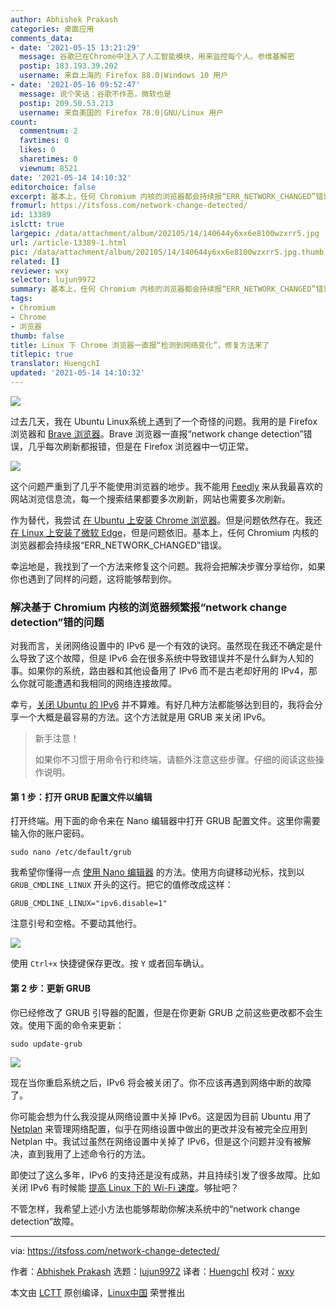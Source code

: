 ```yaml
---
author: Abhishek Prakash
categories: 桌面应用
comments_data:
- date: '2021-05-15 13:21:29'
  message: 谷歌已在Chrome中注入了人工智能模块，用来监控每个人。参维基解密
  postip: 183.193.39.202
  username: 来自上海的 Firefox 88.0|Windows 10 用户
- date: '2021-05-16 09:52:47'
  message: 说个笑话：谷歌不作恶，微软也是
  postip: 209.50.53.213
  username: 来自美国的 Firefox 78.0|GNU/Linux 用户
count:
  commentnum: 2
  favtimes: 0
  likes: 0
  sharetimes: 0
  viewnum: 8521
date: '2021-05-14 14:10:32'
editorchoice: false
excerpt: 基本上，任何 Chromium 内核的浏览器都会持续报“ERR_NETWORK_CHANGED”错误。
fromurl: https://itsfoss.com/network-change-detected/
id: 13389
islctt: true
largepic: /data/attachment/album/202105/14/140644y6xx6e8100wzxrr5.jpg
url: /article-13389-1.html
pic: /data/attachment/album/202105/14/140644y6xx6e8100wzxrr5.jpg.thumb.jpg
related: []
reviewer: wxy
selector: lujun9972
summary: 基本上，任何 Chromium 内核的浏览器都会持续报“ERR_NETWORK_CHANGED”错误。
tags:
- Chromium
- Chrome
- 浏览器
thumb: false
title: Linux 下 Chrome 浏览器一直报“检测到网络变化”，修复方法来了
titlepic: true
translator: HuengchI
updated: '2021-05-14 14:10:32'
---
```


![](/data/attachment/album/202105/14/140644y6xx6e8100wzxrr5.jpg)


过去几天，我在 Ubuntu Linux系统上遇到了一个奇怪的问题。我用的是 Firefox 浏览器和 [Brave 浏览器](https://itsfoss.com/brave-web-browser/)。Brave 浏览器一直报“network change detection”错误，几乎每次刷新都报错，但是在 Firefox 浏览器中一切正常。


![](/data/attachment/album/202105/14/141032n6ddr2bpv7cnd6dd.png)


这个问题严重到了几乎不能使用浏览器的地步。我不能用 [Feedly](https://feedly.com/) 来从我最喜欢的网站浏览信息流，每一个搜索结果都要多次刷新，网站也需要多次刷新。


作为替代，我尝试 [在 Ubuntu 上安装 Chrome 浏览器](https://itsfoss.com/install-chrome-ubuntu/)。但是问题依然存在。我还 [在 Linux 上安装了微软 Edge](https://itsfoss.com/microsoft-edge-linux/)，但是问题依旧。基本上，任何 Chromium 内核的浏览器都会持续报“ERR\_NETWORK\_CHANGED”错误。


幸运地是，我找到了一个方法来修复这个问题。我将会把解决步骤分享给你，如果你也遇到了同样的问题，这将能够帮到你。


### 解决基于 Chromium 内核的浏览器频繁报“network change detection”错的问题


对我而言，关闭网络设置中的 IPv6 是一个有效的诀窍。虽然现在我还不确定是什么导致了这个故障，但是 IPv6 会在很多系统中导致错误并不是什么鲜为人知的事。如果你的系统，路由器和其他设备用了 IPv6 而不是古老却好用的 IPv4，那么你就可能遭遇和我相同的网络连接故障。


幸亏，[关闭 Ubuntu 的 IPv6](https://itsfoss.com/disable-ipv6-ubuntu-linux/) 并不算难。有好几种方法都能够达到目的，我将会分享一个大概是最容易的方法。这个方法就是用 GRUB 来关闭 IPv6。



> 
> 新手注意！
> 
> 
> 如果你不习惯于用命令行和终端，请额外注意这些步骤。仔细的阅读这些操作说明。
> 
> 
> 


#### 第 1 步：打开 GRUB 配置文件以编辑


打开终端。用下面的命令来在 Nano 编辑器中打开 GRUB 配置文件。这里你需要输入你的账户密码。



```
sudo nano /etc/default/grub

```

我希望你懂得一点 [使用 Nano 编辑器](https://itsfoss.com/nano-editor-guide/) 的方法。使用方向键移动光标，找到以`GRUB_CMDLINE_LINUX` 开头的这行。把它的值修改成这样：



```
GRUB_CMDLINE_LINUX="ipv6.disable=1"

```

注意引号和空格。不要动其他行。


![](/data/attachment/album/202105/14/141032dv9qvop17hp1dhdd.png)


使用 `Ctrl+x` 快捷键保存更改。按 `Y` 或者回车确认。


#### 第 2 步：更新 GRUB


你已经修改了 GRUB 引导器的配置，但是在你更新 GRUB 之前这些更改都不会生效。使用下面的命令来更新：



```
sudo update-grub

```

![](/data/attachment/album/202105/14/141033c1ogwg05ogsw5s30.png)


现在当你重启系统之后，IPv6 将会被关闭了。你不应该再遇到网络中断的故障了。


你可能会想为什么我没提从网络设置中关掉 IPv6。这是因为目前 Ubuntu 用了 [Netplan](https://netplan.io/) 来管理网络配置，似乎在网络设置中做出的更改并没有被完全应用到 Netplan 中。我试过虽然在网络设置中关掉了 IPv6，但是这个问题并没有被解决，直到我用了上述命令行的方法。


即使过了这么多年，IPv6 的支持还是没有成熟，并且持续引发了很多故障。比如关闭 IPv6 有时候能 [提高 Linux 下的 Wi-Fi 速度](https://itsfoss.com/speed-up-slow-wifi-connection-ubuntu/)。够扯吧？


不管怎样，我希望上述小方法也能够帮助你解决系统中的“network change detection”故障。




---


via: <https://itsfoss.com/network-change-detected/>


作者：[Abhishek Prakash](https://itsfoss.com/author/abhishek/) 选题：[lujun9972](https://github.com/lujun9972) 译者：[HuengchI](https://github.com/HuengchI) 校对：[wxy](https://github.com/wxy)


本文由 [LCTT](https://github.com/LCTT/TranslateProject) 原创编译，[Linux中国](https://linux.cn/) 荣誉推出